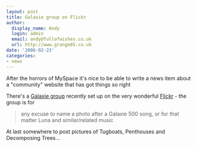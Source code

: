 ```yaml
---
layout: post
title: Galaxie group on Flickr
author:
  display_name: Andy
  login: admin
  email: andy@fullofwishes.co.uk
  url: http://www.grange85.co.uk
date: '2006-02-23'
categories:
- news
---
```

After the horrors of MySpace it's nice to be able to write a news item about a
"community" website that has got things so right

There's a [Galaxie group](http://www.flickr.com/groups/92643213@N00/) recently
set up on the very wonderful [Flickr](http://www.flickr.com) \- the group is
for  

> any excuse to name a photo after a Galaxie 500 song, or for that matter Luna
and similar/related music

At last somewhere to post pictures of Tugboats, Penthouses and Decomposing
Trees...



